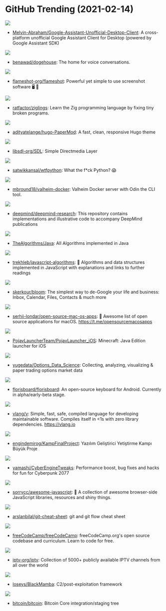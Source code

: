 # GitHub Trending (2021-02-14)

![](https://img.shields.io/badge/JavaScript-New%20474-green?style=flat-square&logo=appveyor)
- [Melvin-Abraham/Google-Assistant-Unofficial-Desktop-Client](https://github.com/Melvin-Abraham/Google-Assistant-Unofficial-Desktop-Client): A cross-platform unofficial Google Assistant Client for Desktop (powered by Google Assistant SDK)

![](https://img.shields.io/badge/TypeScript-New%20798-green?style=flat-square&logo=appveyor)
- [benawad/dogehouse](https://github.com/benawad/dogehouse): The home for voice conversations.

![](https://img.shields.io/badge/C%2B%2B-New%20780-green?style=flat-square&logo=appveyor)
- [flameshot-org/flameshot](https://github.com/flameshot-org/flameshot): Powerful yet simple to use screenshot software 🖥️ 📸

![](https://img.shields.io/badge/Zig-New%20239-green?style=flat-square&logo=appveyor)
- [ratfactor/ziglings](https://github.com/ratfactor/ziglings): Learn the Zig programming language by fixing tiny broken programs.

![](https://img.shields.io/badge/HTML-New%2061-green?style=flat-square&logo=appveyor)
- [adityatelange/hugo-PaperMod](https://github.com/adityatelange/hugo-PaperMod): A fast, clean, responsive Hugo theme

![](https://img.shields.io/badge/C-New%20277-green?style=flat-square&logo=appveyor)
- [libsdl-org/SDL](https://github.com/libsdl-org/SDL): Simple Directmedia Layer

![](https://img.shields.io/badge/Python-New%20698-green?style=flat-square&logo=appveyor)
- [satwikkansal/wtfpython](https://github.com/satwikkansal/wtfpython): What the f*ck Python? 😱

![](https://img.shields.io/badge/Rust-New%2035-green?style=flat-square&logo=appveyor)
- [mbround18/valheim-docker](https://github.com/mbround18/valheim-docker): Valheim Docker server with Odin the CLI tool.

![](https://img.shields.io/badge/Jupyter%20Notebook-New%20387-green?style=flat-square&logo=appveyor)
- [deepmind/deepmind-research](https://github.com/deepmind/deepmind-research): This repository contains implementations and illustrative code to accompany DeepMind publications

![](https://img.shields.io/badge/Java-New%2053-green?style=flat-square&logo=appveyor)
- [TheAlgorithms/Java](https://github.com/TheAlgorithms/Java): All Algorithms implemented in Java

![](https://img.shields.io/badge/JavaScript-New%20168-green?style=flat-square&logo=appveyor)
- [trekhleb/javascript-algorithms](https://github.com/trekhleb/javascript-algorithms): 📝 Algorithms and data structures implemented in JavaScript with explanations and links to further readings

![](https://img.shields.io/badge/Rust-New%20197-green?style=flat-square&logo=appveyor)
- [skerkour/bloom](https://github.com/skerkour/bloom): The simplest way to de-Google your life and business: Inbox, Calendar, Files, Contacts & much more

![](https://img.shields.io/badge/Swift-New%20286-green?style=flat-square&logo=appveyor)
- [serhii-londar/open-source-mac-os-apps](https://github.com/serhii-londar/open-source-mac-os-apps): 🚀 Awesome list of open source applications for macOS. https://t.me/opensourcemacosapps

![](https://img.shields.io/badge/Java-New%2022-green?style=flat-square&logo=appveyor)
- [PojavLauncherTeam/PojavLauncher_iOS](https://github.com/PojavLauncherTeam/PojavLauncher_iOS): Minecraft: Java Edition launcher for iOS

![](https://img.shields.io/badge/Python-New%2049-green?style=flat-square&logo=appveyor)
- [yugedata/Options_Data_Science](https://github.com/yugedata/Options_Data_Science): Collecting, analyzing, visualizing & paper trading options market data

![](https://img.shields.io/badge/Kotlin-New%2036-green?style=flat-square&logo=appveyor)
- [florisboard/florisboard](https://github.com/florisboard/florisboard): An open-source keyboard for Android. Currently in alpha/early-beta stage.

![](https://img.shields.io/badge/V-New%20222-green?style=flat-square&logo=appveyor)
- [vlang/v](https://github.com/vlang/v): Simple, fast, safe, compiled language for developing maintainable software. Compiles itself in <1s with zero library dependencies. https://vlang.io

![](https://img.shields.io/badge/C%23-New%2051-green?style=flat-square&logo=appveyor)
- [engindemirog/KampFinalProject](https://github.com/engindemirog/KampFinalProject): Yazılım Geliştirici Yetiştirme Kampı Büyük Proje

![](https://img.shields.io/badge/C-New%2025-green?style=flat-square&logo=appveyor)
- [yamashi/CyberEngineTweaks](https://github.com/yamashi/CyberEngineTweaks): Performance boost, bug fixes and hacks for fun for Cyberpunk 2077

![](https://img.shields.io/badge/none-New%2079-green?style=flat-square&logo=appveyor)
- [sorrycc/awesome-javascript](https://github.com/sorrycc/awesome-javascript): 🐢 A collection of awesome browser-side JavaScript libraries, resources and shiny things.

![](https://img.shields.io/badge/none-New%20123-green?style=flat-square&logo=appveyor)
- [arslanbilal/git-cheat-sheet](https://github.com/arslanbilal/git-cheat-sheet): git and git flow cheat sheet

![](https://img.shields.io/badge/JavaScript-New%20197-green?style=flat-square&logo=appveyor)
- [freeCodeCamp/freeCodeCamp](https://github.com/freeCodeCamp/freeCodeCamp): freeCodeCamp.org's open source codebase and curriculum. Learn to code for free.

![](https://img.shields.io/badge/JavaScript-New%20503-green?style=flat-square&logo=appveyor)
- [iptv-org/iptv](https://github.com/iptv-org/iptv): Collection of 5000+ publicly available IPTV channels from all over the world

![](https://img.shields.io/badge/Python-New%2023-green?style=flat-square&logo=appveyor)
- [loseys/BlackMamba](https://github.com/loseys/BlackMamba): C2/post-exploitation framework

![](https://img.shields.io/badge/C%2B%2B-New%2099-green?style=flat-square&logo=appveyor)
- [bitcoin/bitcoin](https://github.com/bitcoin/bitcoin): Bitcoin Core integration/staging tree

